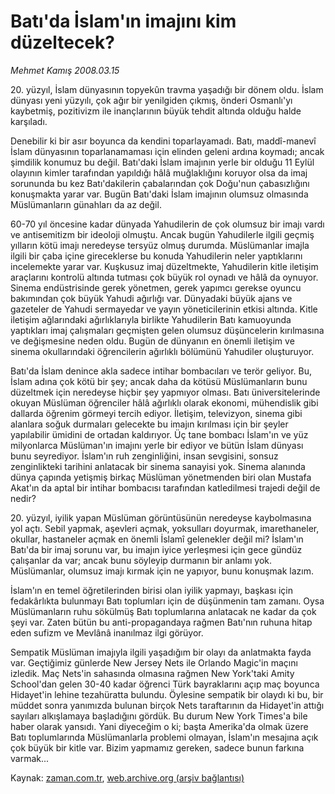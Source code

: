 # Batı'da İslam'ın  imajını kim düzeltecek?

*Mehmet Kamış 2008.03.15*

<tr><td class="metin" colspan="2" style="padding-top: 20px; padding-left: 5px; ">20. yüzyıl, İslam dünyasının topyekûn travma yaşadığı bir dönem oldu. İslam dünyası yeni yüzyılı, çok ağır bir yenilgiden çıkmış, önderi Osmanlı'yı kaybetmiş, pozitivizm ile inançlarının büyük tehdit altında olduğu halde karşıladı.</td></tr><tr><td class="metin" colspan="2" style="padding-top: 20px; padding-left: 5px; "><p> Denebilir ki bir asır boyunca da kendini toparlayamadı. Batı, maddî-manevî İslam dünyasının toparlanamaması için elinden geleni ardına koymadı; ancak şimdilik konumuz bu değil. Batı'daki İslam imajının yerle bir olduğu 11 Eylül olayının kimler tarafından yapıldığı hâlâ muğlaklığını koruyor olsa da imaj sorununda bu kez Batı'dakilerin çabalarından çok Doğu'nun çabasızlığını konuşmakta yarar var. Bugün Batı'daki İslam imajının olumsuz olmasında Müslümanların günahları da az değil. 
<p>60-70 yıl öncesine kadar dünyada Yahudilerin de çok olumsuz bir imajı vardı ve antisemitizm bir ideoloji olmuştu. Ancak bugün Yahudilerle ilgili geçmiş yılların kötü imajı neredeyse tersyüz olmuş durumda. Müslümanlar imajla ilgili bir çaba içine gireceklerse bu konuda Yahudilerin neler yaptıklarını incelemekte yarar var. Kuşkusuz imaj düzeltmekte, Yahudilerin kitle iletişim araçlarını kontrolü altında tutması çok büyük rol oynadı ve hâlâ da oynuyor. Sinema endüstrisinde gerek yönetmen, gerek yapımcı gerekse oyuncu bakımından çok büyük Yahudi ağırlığı var. Dünyadaki büyük ajans ve gazeteler de Yahudi sermayedar ve yayın yöneticilerinin etkisi altında. Kitle iletişim ağlarındaki ağırlıklarıyla birlikte Yahudilerin Batı kamuoyunda yaptıkları imaj çalışmaları geçmişten gelen olumsuz düşüncelerin kırılmasına ve değişmesine neden oldu. Bugün de dünyanın en önemli iletişim ve sinema okullarındaki öğrencilerin ağırlıklı bölümünü Yahudiler oluşturuyor. 
<p>Batı'da İslam denince akla sadece intihar bombacıları ve terör geliyor. Bu, İslam adına çok kötü bir şey; ancak daha da kötüsü Müslümanların bunu düzeltmek için neredeyse hiçbir şey yapmıyor olması. Batı üniversitelerinde okuyan Müslüman öğrenciler hâlâ ağırlıklı olarak ekonomi, mühendislik gibi dallarda öğrenim görmeyi tercih ediyor. İletişim, televizyon, sinema gibi alanlara soğuk durmaları gelecekte bu imajın kırılması için bir şeyler yapılabilir ümidini de ortadan kaldırıyor. Üç tane bombacı İslam'ın ve yüz milyonlarca Müslüman'ın imajını yerle bir ediyor ve bütün İslam dünyası bunu seyrediyor. İslam'ın ruh zenginliğini, insan sevgisini, sonsuz zenginlikteki tarihini anlatacak bir sinema sanayisi yok. Sinema alanında dünya çapında yetişmiş birkaç Müslüman yönetmenden biri olan Mustafa Akat'ın da aptal bir intihar bombacısı tarafından katledilmesi trajedi değil de nedir? 
<p>20. yüzyıl, iyilik yapan Müslüman görüntüsünün neredeyse kaybolmasına yol açtı. Sebil yapmak, aşevleri açmak, yoksulları doyurmak, imarethaneler, okullar, hastaneler açmak en önemli İslamî gelenekler değil mi? İslam'ın Batı'da bir imaj sorunu var, bu imajın iyice yerleşmesi için gece gündüz çalışanlar da var; ancak bunu söyleyip durmanın bir anlamı yok. Müslümanlar, olumsuz imajı kırmak için ne yapıyor, bunu konuşmak lazım. 
<p>İslam'ın en temel öğretilerinden birisi olan iyilik yapmayı, başkası için fedakârlıkta bulunmayı Batı toplumları için de düşünmenin tam zamanı. Oysa Müslümanların ruhu sökülmüş Batı toplumlarına anlatacak ne kadar da çok şeyi var. Zaten bütün bu anti-propagandaya rağmen Batı'nın ruhuna hitap eden sufizm ve Mevlânâ inanılmaz ilgi görüyor.
<p>Sempatik Müslüman imajıyla ilgili yaşadığım bir olayı da anlatmakta fayda var. Geçtiğimiz günlerde New Jersey Nets ile Orlando Magic'in maçını izledik. Maç Nets'in sahasında olmasına rağmen New York'taki Amity School'dan gelen 30-40 kadar öğrenci Türk bayraklarını açıp maç boyunca Hidayet'in lehine tezahüratta bulundu. Öylesine sempatik bir olaydı ki bu, bir müddet sonra yanımızda bulunan birçok Nets taraftarının da Hidayet'in attığı sayıları alkışlamaya başladığını gördük. Bu durum New York Times'a bile haber olarak yansıdı. Yani diyeceğim o ki; başta Amerika'da olmak üzere Batı toplumlarında Müslümanlarla problemi olmayan, İslam'ın mesajına açık çok büyük bir kitle var. Bizim yapmamız gereken, sadece bunun farkına varmak... <br/></p></p></p></p></p></p></td></tr>

Kaynak: [zaman.com.tr](http://zaman.com.tr/yazar.do?yazino=664814), [web.archive.org (arşiv bağlantısı)](http://web.archive.org/web/20100110014151/http://www.zaman.com.tr:80/yazar.do?yazino=664814)
